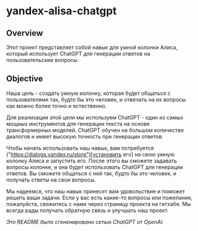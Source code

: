 # yandex-alisa-chatgpt

## Overview
Этот проект представляет собой навык для умной колонки Алиса, который использует ChatGPT для генерации ответов на пользовательские вопросы.

## Objective
Наша цель - создать умную колонку, которая будет общаться с пользователями так, будто бы это человек, и отвечать на их вопросы как можно более точно и естественно.

Для реализации этой цели мы используем ChatGPT - один из самых мощных инструментов для генерации текста на основе трансформерных моделей. ChatGPT обучен на большом количестве диалогов и имеет высокую точность при генерации ответов.

Чтобы начать использовать наш навык, вам потребуется ("https://dialogs.yandex.ru/store")[установить его] на свою умную колонку Алиса и запустить его. После этого вы сможете задавать вопросы колонке, и она будет использовать ChatGPT для генерации ответов. Вы сможете общаться с ней так, будто бы это человек, и получать ответы на свои вопросы.

Мы надеемся, что наш навык принесет вам удовольствие и поможет решить ваши задачи. Если у вас есть какие-то вопросы или пожелания, пожалуйста, свяжитесь с нами через страницу проекта на гитхабе. Мы всегда рады получать обратную связь и улучшать наш проект.

*Это README было сгененировано сетью ChatGPT от OpenAI.*
